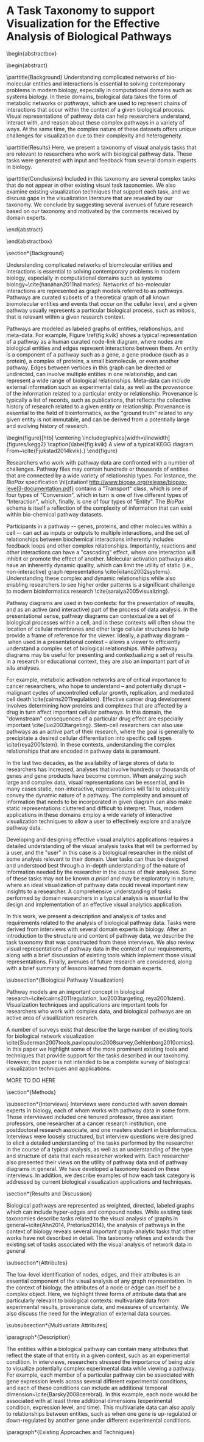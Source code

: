 # A Task Taxonomy to support Visualization for the Effective Analysis of Biological Pathways

\begin{abstractbox}

\begin{abstract}

\parttitle{Background} Understanding complicated networks of bio-molecular entities and interactions is essential to solving contemporary problems in modern biology, especially in computational domains such as systems biology.
In these domains, biological data takes the form of metabolic networks or *pathways*, which are used to represent chains of interactions that occur within the context of a given biological process.
Visual representations of pathway data can help researchers understand, interact with, and reason about these complex pathways in a variety of ways.
At the same time, the complex nature of these datasets offers unique challenges for visualization due to their complexity and heterogeneity.

\parttitle{Results} Here, we present a taxonomy of visual analysis tasks that are relevant to researchers who work with biological pathway data.
These tasks were generated with input and feedback from several domain experts in biology.

\parttitle{Conclusions} Included in this taxonomy are several complex tasks that do not appear in other existing visual task taxonomies.
We also examine existing visualization techniques that support each task, and we discuss gaps in the visualization literature that are revealed by our taxonomy.
We conclude by suggesting several avenues of future research based on our taxonomy and motivated by the comments received by domain experts.

\end{abstract}

\end{abstractbox}

\section*{Background}

Understanding complicated networks of biomolecular entities and interactions is essential to solving contemporary problems in modern biology, especially in computational domains such as systems biology~\cite{hanahan2011hallmarks}.
Networks of bio-molecular interactions are represented as graph models referred to as *pathways*.
Pathways are curated subsets of a theoretical graph of all known biomolecular entities and events that occur on the cellular level, and a given pathway usually represents a particular biological process, such as mitosis, that is relevant within a given research context.

Pathways are modeled as labeled graphs of entities, relationships, and meta-data. For example, Figure \ref{fig:kvik} shows a typical representation of a pathway as a human curated node-link diagram, where nodes are biological entities and edges represent interactions between them.
An entity is a component of a pathway such as a gene, a gene produce (such as a protein), a complex of proteins, a small biomolecule, or even another pathway.
Edges between vertices in this graph can be directed or undirected, can involve multiple entities in one relationship, and can represent a wide range of biological relationships.
Meta-data can include external information such as experimental data, as well as the *provenance* of the information related to a particular entity or relationship.
Provenance is typically a list of records, such as publications, that reflects the collective history of research related to a given entity or relationship.
Provenance is essential to the field of bioinformatics, as the "ground truth" related to any given entity is not immutable, and can be derived from a potentially large and evolving history of research.

\begin{figure}[htb]
  \centering
  \includegraphics[width=\linewidth]{figures/kegg2}
  \caption{\label{fig:kvik} A view of a typical KEGG diagram. From~\cite{Fjukstad2014kvik}.}
\end{figure}

Researchers who work with pathway data are confronted with a number of challenges.
Pathway files may contain hundreds or thousands of entities that are connected by a wide variety of relationship types.
For instance, the *BioPax* specification \hl{citation! http://www.biopax.org/release/biopax-level3-documentation.pdf} contains a "Transport" class, which is one of four types of "Conversion", which in turn is one of five different types of "Interaction", which, finally, is one of four types of "Entity".
The *BioPax* schema is itself a reflection of the complexity of information that can exist within bio-chemical pathway datasets.

Participants in a pathway -- genes, proteins, and other molecules within a cell -- can act as inputs or outputs to multiple interactions, and the set of relationships between biochemical interactions inherently includes feedback loops and other complex relationships.
Importantly, reactions and other interactions can have a "cascading" effect, where one interaction will inhibit or promote the effect of another.
Molecular activation pathways also have an inherently dynamic quality, which can limit the utility of static (i.e., non-interactive) graph representations \cite{kitano2002systems}.
Understanding these complex and dynamic relationships while also enabling researchers to see higher order patterns is a significant challenge to modern bioinformatics research \cite{saraiya2005visualizing}.

Pathway diagrams are used in two contexts: for the presentation of results, and as an active (and interactive) part of the process of data analysis.
In the presentational sense, pathway diagrams can contextualize a set of biological processes within a cell, and in these contexts will often show the location of cellular membranes and other large cellular structures to help provide a frame of reference for the viewer.
Ideally, a pathway diagram – when used in a presentational context – allows a viewer to efficiently understand a complex set of biological relationships.
While pathway diagrams may be useful for presenting and contextualizing a set of results in a research or educational context, they are also an important part of *in situ* analyses.

For example, metabolic activation networks are of critical importance to cancer researchers, who hope to understand – and potentially disrupt – malignant cycles of uncontrolled cellular growth, replication, and mediated cell death \cite{cairns2011regulation}.
Effective cancer drug development involves determining how proteins and complexes that are affected by a drug in turn affect important cellular pathways.
In this domain, the "downstream" consequences of a particular drug effect are especially important \cite{luo2003targeting}.
Stem-cell researchers can also use pathways as an active part of their research, where the goal is generally to precipitate a desired cellular differentiation into specific cell types \cite{reya2001stem}.
In these contexts, understanding the complex relationships that are encoded in pathway data is paramount.

In the last two decades, as the availability of large stores of data to researchers has increased, analyses that involve hundreds or thousands of genes and gene products have become common.
When analyzing such large and complex data, visual representations can be essential, and in many cases static, non-interactive, representations will fail to adequately convey the dynamic nature of a pathway.
The complexity and amount of information that needs to be incorporated in given diagram can also make static representations cluttered and difficult to interpret.
Thus, modern applications in these domains employ a wide variety of interactive visualization techniques to allow a user to effectively explore and analyze pathway data.

Developing and designing effective visual analytics applications requires a detailed understanding of the visual analysis tasks that will be performed by a user, and the "user" in this case is a biological researcher in the midst of some analysis relevant to their domain.
User tasks can thus be designed and understood best through a in-depth understanding of the nature of information needed by the researcher in the course of their analyses.
Some of these tasks may not be known *a priori* and may be exploratory in nature, where an ideal visualization of pathway data could reveal important new insights to a researcher.
A comprehensive understanding of tasks performed by domain researchers in a typical analysis is essential to the design and implementation of an effective visual analytics application.

In this work, we present a description and analysis of tasks and requirements related to the analysis of biological pathway data.
Tasks were derived from interviews with several domain experts in biology.
After an introduction to the structure and content of pathway data, we describe the task taxonomy that was constructed from these interviews.
We also review visual representations of pathway data in the context of our requirements, along with a brief discussion of existing tools which implement those visual representations.
Finally, avenues of future research are considered, along with a brief summary of lessons learned from domain experts.

\subsection*{Biological Pathway Visualization}

Pathway models are an important concept in biological research~\cite{cairns2011regulation, luo2003targeting, reya2001stem}.
Visualization techniques and applications are important tools for researchers who work with complex data, and biological pathways are an active area of visualization research.

A number of surveys exist that describe the large number of existing tools for biological network visualization \cite{Suderman2007tools,pavlopoulos2008survey,Gehlenborg2010omics}.
In this paper we highlight some of the more prominent existing tools and techniques that provide support for the tasks described in our taxonomy.
However, this paper is not intended to be a complete survey of biological visualization techniques and applications.

MORE TO DO HERE

\section*{Methods}

\subsection*{Interviews}
Interviews were conducted with seven domain experts in biology, each of whom works with pathway data in some form.
Those interviewed included one tenured professor, three assistant professors, one researcher at a cancer research institution, one postdoctoral research associate, and one masters student in bioinformatics.
Interviews were loosely structured, but interview questions were designed to elicit a detailed understanding of the tasks performed by the researcher in the course of a typical analysis, as well as an understanding of the type and structure of data that each researcher worked with.
Each researcher also presented their views on the utility of pathway data and of pathway diagrams in general.
We have developed a taxonomy based on these interviews.
In addition, we describe examples of how each task category is addressed by current biological visualization applications and techniques.

\section*{Results and Discussion}

Biological pathways are represented as weighted, directed, labeled graphs which can include hyper-edges and compound nodes.
While existing task taxonomies describe tasks related to the visual analysis of graphs in general~\cite{Ahn2014, Pretorius2014}, the analysis of pathways in the context of biology reveals several important graph-analytic tasks that other works have not described in detail.
This taxonomy refines and extends the existing set of tasks associated with the visual analysis of network data in general

\subsection*{Attributes}

The low-level identification of nodes, edges, and their attributes is an essential component of the visual analysis of any graph representation.
In the context of biology, the attributes of a node or edge can itself be a complex object.
Here, we highlight three forms of attribute data that are particularly relevant to biological contexts: multivariate data from experimental results, provenance data, and measures of uncertainty.
We also discuss the need for the integration of external data sources.

\subsubsection*{Multivariate Attributes}

\paragraph*{Description}

The entities within a biological pathway can contain many attributes that reflect the state of that entity in a given context, such as an experimental condition.
In interviews, researchers stressed the importance of being able to visualize potentially complex experimental data while viewing a pathway.
For example, each member of a particular pathway can be associated with gene expression levels across several different experimental conditions, and each of these conditions can include an additional temporal dimension~\cite{Barsky2008cerebral}.
In this example, each node would be associated with at least three additional dimensions (experimental condition, expression level, and time).
This multivariate data can also apply to relationships between entities, such as when one gene is up-regulated or down-regulated by another gene under different experimental conditions.

\paragraph*{Existing Approaches and Techniques}
